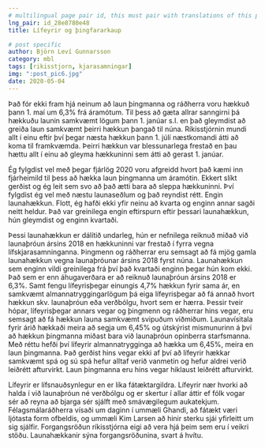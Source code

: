 ```yaml
---
# multilingual page pair id, this must pair with translations of this page. (This name must be unique)
lng_pair: id_28e8780e48
title: Lífeyrir og þingfararkaup

# post specific
author: Björn Leví Gunnarsson
category: mbl
tags: [rikisstjorn, kjarasamningar]
img: ":post_pic6.jpg"
date: 2020-05-04
---
```


Það fór ekki fram hjá neinum að laun þingmanna og ráðherra voru hækkuð þann 1. maí um 6,3% frá áramótum. Til þess að gæta allrar sanngirni þá hækkuðu launin samkvæmt lögum þann 1. janúar s.l. en það gleymdist að greiða laun samkvæmt þeirri hækkun þangað til núna. Ríkisstjórnin mundi allt í einu eftir því þegar næsta hækkun þann 1. júlí næstkomandi átti að koma til framkvæmda. Þeirri hækkun var blessunarlega frestað en þau hættu allt í einu að gleyma hækkuninni sem átti að gerast 1. janúar. 

Ég fylgdist vel með þegar fjárlög 2020 voru afgreidd hvort það kæmi inn fjárheimild til þess að hækka laun þingmanna um áramótin. Ekkert slíkt gerðist og ég leit sem svo að það ætti bara að sleppa hækkuninni. Því fylgdist ég vel með næstu launaseðlum og það reyndist rétt. Engin launahækkun. Flott, ég hafði ekki yfir neinu að kvarta og enginn annar sagði neitt heldur. Það var greinilega engin eftirspurn eftir þessari launahækkun, hún gleymdist og enginn kvartaði. 

Þessi launahækkun er dálítið undarleg, hún er nefnilega reiknuð miðað við launaþróun ársins 2018 en hækkuninni var frestað í fyrra vegna lífskjarasamninganna. Þingmenn og ráðherrar eru semsagt að fá mjög gamla launahækkun vegna launaþróunar ársins 2018 fyrst núna. Launahækkun sem enginn vildi greinilega frá því það kvartaði enginn þegar hún kom ekki. Það sem er enn áhugaverðara er að reiknuð launaþróun ársins 2018 er 6,3%. Samt fengu lífeyrisþegar einungis 4,7% hækkun fyrir sama ár, en samkvæmt almannatryggingarlögum þá eiga lífeyrisþegar að fá annað hvort hækkun skv. launaþróun eða verðbólgu, hvort sem er hærra. Þessir tveir hópar, lífeyrisþegar annars vegar og þingmenn og ráðherrar hins vegar, eru semsagt að fá hækkun launa samkvæmt svipuðum viðmiðum. Launavísitala fyrir árið hækkaði meira að segja um 6,45% og útskýrist mismunurinn á því að hækkun þingmanna miðast bara við launaþróun opinberra starfsmanna. Með réttu hefði því lífeyrir almannatrygginga að hækka um 6,45%, meira en laun þingmanna. Það gerðist hins vegar ekki af því að lífeyrir hækkar samkvæmt spá og sú spá hefur alltaf verið vanmetin og hefur aldrei verið leiðrétt afturvirkt. Laun þingmanna eru hins vegar hiklaust leiðrétt afturvirkt. 

Lífeyrir er lífsnauðsynlegur en er líka fátæktargildra. Lífeyrir nær hvorki að halda í við launaþróun né verðbólgu og er skertur í allar áttir ef fólk vogar sér að reyna að bjarga sér sjálft með smávægilegum aukatekjum. Félagsmálaráðherra vísaði um daginn í ummæli Ghandi, að fátækt væri ljótasta form ofbeldis, og ummæli Kim Larsen að hinir sterku sjái yfirleitt um sig sjálfir. Forgangsröðun ríkisstjórna eigi að vera hjá þeim sem eru í veikri stöðu. Launahækkanir sýna forgangsröðunina, svart á hvítu.
